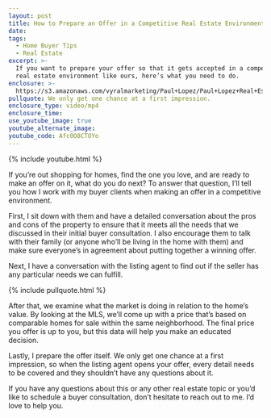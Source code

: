 ```yaml
---
layout: post
title: How to Prepare an Offer in a Competitive Real Estate Environment
date:
tags:
  - Home Buyer Tips
  - Real Estate
excerpt: >-
  If you want to prepare your offer so that it gets accepted in a competitive
  real estate environment like ours, here’s what you need to do.
enclosure: >-
  https://s3.amazonaws.com/vyralmarketing/Paul+Lopez/Paul+Lopez+Real+Estate+_+How+to+Prepare+an+Offer+in+a+Competitive+Real+Estate+Environment.mp4
pullquote: We only get one chance at a first impression.
enclosure_type: video/mp4
enclosure_time:
use_youtube_image: true
youtube_alternate_image:
youtube_code: Afc0O8CTOYo
---
```


{% include youtube.html %}

If you’re out shopping for homes, find the one you love, and are ready to make an offer on it, what do you do next? To answer that question, I’ll tell you how I work with my buyer clients when making an offer in a competitive environment.&nbsp;

First, I sit down with them and have a detailed conversation about the pros and cons of the property to ensure that it meets all the needs that we discussed in their initial buyer consultation. I also encourage them to talk with their family (or anyone who’ll be living in the home with them) and make sure everyone’s in agreement about putting together a winning offer.&nbsp;

Next, I have a conversation with the listing agent to find out if the seller has any particular needs we can fulfill.&nbsp;

{% include pullquote.html %}

After that, we examine what the market is doing in relation to the home’s value. By looking at the MLS, we’ll come up with a price that’s based on comparable homes for sale within the same neighborhood. The final price you offer is up to you, but this data will help you make an educated decision.&nbsp;

Lastly, I prepare the offer itself. We only get one chance at a first impression, so when the listing agent opens your offer, every detail needs to be covered and they shouldn’t have any questions about it.&nbsp;

If you have any questions about this or any other real estate topic or you’d like to schedule a buyer consultation, don’t hesitate to reach out to me. I’d love to help you.&nbsp;<br>&nbsp;